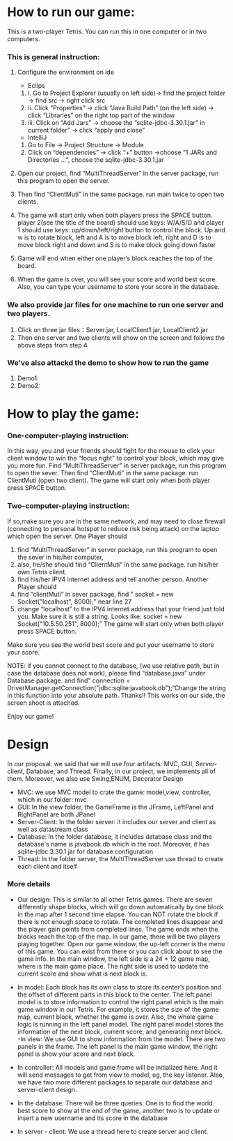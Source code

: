 # How to run our game:

This is a two-player Tetris. You can run this in one computer or in two computers.

### This is general instruction:
1. Configure the environment on ide
   - Eclips
   1. i.	Go to Project Explorer (usually on left side)-> find the project folder -> find src -> right click src
   1. ii.	Click “Properties” -> click “Java Build Path” (on the left side) -> click “Libraries” on the right top part of the window
   1. iii.	Click on “Add Jars” -> choose the “sqlite-jdbc-3.30.1.jar” in current folder” -> click “apply and close”

   - IntelliJ
   1. Go to File ->  Project Structure -> Module
   1. Click on “dependencies” -> click “+” button ->choose “1 JARs and Directories …”, choose the sqlite-jdbc-3.30.1.jar
1. Open our project, find “MultiThreadServer” in the server package, run this program to open the server.
1. Then find “ClientMuti” in the same package. run main twice to open two clients.
1. The game will start only when both players press the SPACE button.
  player 2(see the title of the board) should use keys: W/A/S/D and player 1 should use keys: up/down/left/right button to control the block. Up and w is to rotate block, left and A is to move block left, right and D is to move block right and down and S is to make block going down faster
1. Game will end when either one player’s block reaches the top of the board.
1. When the game is over, you will see your score and world best score. Also, you can type your username to store your score in the database.

### We also provide jar files for one machine to run one server and two players.
1. Click on three jar files：Server.jar, LocalClient1.jar, LocalClient2.jar
1. Then one server and two clients will show on the screen and follows the above steps from step 4
### We've also attackd the demo to show how to run the game
1. Demo1:
2. Demo2: 

# How to play the game:
### One-computer-playing instruction: 
In this way, you and your friends should fight for the mouse to click your client window to win the “focus right” to control your block, which may give you more fun.
Find “MultiThreadServer” in server package, run this program to open the sever. Then find “ClientMuti” in the same package. run ClientMuti (open two client). The game will start only when both player press SPACE button.

### Two-computer-playing instruction: 
If so,make sure you are in the same network, and may need to close firewall (connecting to personal hotspot to reduce risk being attack) on the laptop which open the server.
One Player should 
1. find “MultiThreadServer” in server package, run this program to open the sever in his/her computer, 
1. also, he/she should find “ClientMuti” in the same package. run his/her own Tetris client.
1. find his/her IPV4 internet address and tell another person. 
Another Player should 
1. find “clientMuti” in sever package, find ” socket = new Socket("localhost", 8000);”  near line 27
2. change “localhost” to the IPV4 internet address that your friend just told you. Make sure it is still a string. Looks like: socket = new Socket("10.5.50.251", 8000);”  The game will start only when both player press SPACE button.

Make sure you see the world best score and put your username to store your score.

NOTE: if you cannot connect to the database, (we use relative path, but in case the database does not work), please find “database.java” under Database package. and find” connection = DriverManager.getConnection("jdbc:sqlite:javabook.db");”Change the string in this function into your absolute path. Thanks!! This works on our side, the screen shoot is attached.

Enjoy our game!

# Design
In our proposal: we said that we will use four artifacts: MVC, GUI, Server-client, Database, and Thread. Finally, in our
project, we implements all of them. Moreover, we also use Swing,ENUM, Decorator Design

- MVC: we use MVC model to crate the game: model,view, controller, which in our folder: mvc
- GUI: In the view folder, the GameFrame is the JFrame, LeftPanel and RightPanel are both JPanel
- Server-Client:  In the folder server: it includes our server and client as well as datastream class
- Database: In the folder database, it includes database class and the database's name is javabook.db which in the root. 
  Moreover, it has sqlite-jdbc.3.30.1.jar for database configuration
- Thread: In the folder server, the MultiThreadServer use thread to create each client and itself

### More details
- Our design: This is similar to all other Tetris games. There are seven differently shape blocks, which will go down automatically by one block in the map after 1 second time elapse. You can NOT rotate the block if there is not enough space to rotate. The completed lines disappear and the player gain points from completed lines. The game ends when the blocks reach the top of the map. In our game, there will be two players playing together. Open our game window, the up-left corner is the menu of this game. You can exist from there or you can click about to see the game info. In the main window, the left side is a 24 * 12 game map, where is the main game place. The right side is used to update the current score and show what is next block is.

- In model: Each block has its own class to store its center’s position and the offset of different parts in this block to the center. The left panel model is to store information to control the right panel which is the main game window in our Tetris. For example, it stores the size of the game map, current block, whether the game is over. Also, the whole game logic is running in the left panel model. The right panel model stores the information of the next block, current score, and generating next block.
-In view: We use GUI to show information from the model. There are two panels in the frame. The left panel is the main game window, the right panel is show your score and next block.

- In controller: All models and game frame will be initialized here. And it will send messages to get from view to model, eg, the key listener. Also, we have two more different packages to separate our database and server-client design.

- In the database: There will be three queries. One is to find the world best score to show at the end of the game, another two is to update or insert a new username and its score in the database

- In server - client: We use a thread here to create server and client.



